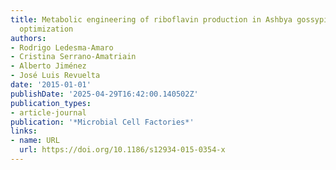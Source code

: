 ```yaml
---
title: Metabolic engineering of riboflavin production in Ashbya gossypii through pathway
  optimization
authors:
- Rodrigo Ledesma‐Amaro
- Cristina Serrano-Amatriain
- Alberto Jiménez
- José Luis Revuelta
date: '2015-01-01'
publishDate: '2025-04-29T16:42:00.140502Z'
publication_types:
- article-journal
publication: '*Microbial Cell Factories*'
links:
- name: URL
  url: https://doi.org/10.1186/s12934-015-0354-x
---
```

